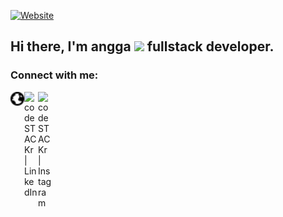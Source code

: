 [![Website](https://img.shields.io/website?label=PortfolioCV&style=for-the-badge&url=https%3A%2F%2Fanggawikanugraha.herokuapp.com)](http://anggawikanugraha.herokuapp.com/)

## Hi there, I'm angga <img src="https://raw.githubusercontent.com/MartinHeinz/MartinHeinz/master/wave.gif" width="30px"> fullstack developer.



### Connect with me:

[<img align="left" alt="anggawika.azurewebsites.net" width="22px" src="https://raw.githubusercontent.com/iconic/open-iconic/master/svg/globe.svg" />][website]
[<img align="left" alt="codeSTACKr | LinkedIn" width="22px" src="https://cdn.jsdelivr.net/npm/simple-icons@v3/icons/linkedin.svg" />][linkedin]
[<img align="left" alt="codeSTACKr | Instagram" width="22px" src="https://cdn.jsdelivr.net/npm/simple-icons@v3/icons/instagram.svg" />][instagram]

<br>


[website]: https://anggawika.azurewebsites.net/
[course]: http://vsCodeHero.com
[twitter]: https://twitter.com/codeSTACKr
[youtube]: https://youtube.com/codeSTACKr
[instagram]: https://www.instagram.com/anggawikaa/
[linkedin]: https://www.linkedin.com/in/angga-wika-nugraha-a45b0111a/
[webdevplaylist]: https://www.youtube.com/playlist?list=PLkwxH9e_vrAJ0WbEsFA9W3I1W-g_BTsbt
[jsplaylist]: https://www.youtube.com/playlist?list=PLkwxH9e_vrALRJKu7wfXby3MKeflhTu6B
[cssplaylist]: https://www.youtube.com/playlist?list=PLkwxH9e_vrALSdvZuEh6gqQdmDoDIoqz4
[reactplaylist]: https://www.youtube.com/playlist?list=PLkwxH9e_vrAK4TdffpxKY3QGyHCpxFcQ0
